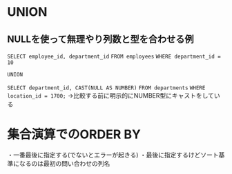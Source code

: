 # UNION
## NULLを使って無理やり列数と型を合わせる例
`SELECT employee_id, department_id`
`FROM employees`
`WHERE department_id = 10`

`UNION`

`SELECT department_id, CAST(NULL AS NUMBER)`
`FROM departments`
`WHERE location_id = 1700;`
→比較する前に明示的にNUMBER型にキャストをしている
# 集合演算でのORDER BY
・一番最後に指定する(でないとエラーが起きる)
・最後に指定するけどソート基準になるのは最初の問い合わせの列名

